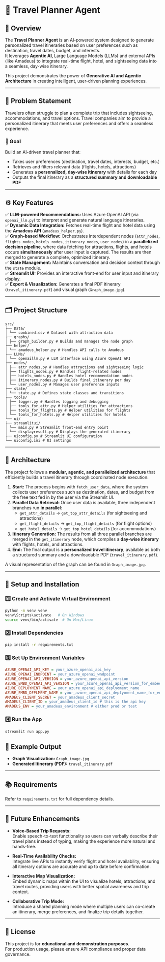 # 🧭 Travel Planner Agent

## 📘 Overview
The **Travel Planner Agent** is an AI-powered system designed to generate personalized travel itineraries based on user preferences such as destination, travel dates, budget, and interests.  
It leverages **Agentic AI**, Large Language Models (LLMs) and external APIs (like Amadeus) to integrate real-time flight, hotel, and sightseeing data into a seamless, day-wise itinerary.

This project demonstrates the power of **Generative AI and Agentic Architecture** in creating intelligent, user-driven planning experiences.

---

## 🧩 Problem Statement
Travelers often struggle to plan a complete trip that includes sightseeing, accommodations, and travel options. Travel companies aim to provide a personalized itinerary that meets user preferences and offers a seamless experience.

### 🎯 Goal
Build an AI-driven travel planner that:
- Takes user preferences (destination, travel dates, interests, budget, etc.)
- Retrieves and filters relevant data (flights, hotels, attractions)
- Generates a **personalized, day-wise itinerary** with details for each day
- Outputs the final itinerary as a **structured summary and downloadable PDF**

---

## ⚙️ Key Features
✅ **LLM-powered Recommendations:** Uses Azure OpenAI API (via `openai_llm.py`) to interpret and generate natural language itineraries.  
✅ **Dynamic Data Integration:** Fetches real-time flight and hotel data using the **Amadeus API** (`amadeus_helper.py`).  
✅ **Graph-based Workflow:** Orchestrates interdependent nodes (`attr_nodes`, `flights_nodes`, `hotels_nodes`, `itinerary_nodes`, `user_nodes`) in a **parallelized decision pipeline**, where data fetching for attractions, flights, and hotels occurs **simultaneously** after user input is captured. The results are then merged to generate a complete, optimized itinerary.  
✅ **State Management:** Maintains conversation and decision context through the `state` module.  
✅ **Streamlit UI:** Provides an interactive front-end for user input and itinerary display.  
✅ **Export & Visualization:** Generates a final PDF itinerary (`travel_itinerary.pdf`) and visual graph (`Graph_image.jpg`).

---

## 🗂️ Project Structure
```
src/
├── Data/
│ └── combined.csv # Dataset with attraction data
├── graphs/
│ ├── graph_builder.py # Builds and manages the node graph
├── helper/
│ └── amadeus_helper.py # Handles API calls to Amadeus
├── LLMs/
│ └── openaillm.py # LLM interface using Azure OpenAI API
├── nodes/
│ ├── attr_nodes.py # Handles attractions and sightseeing logic
│ ├── flights_nodes.py # Handles flight-related nodes
│ ├── hotels_nodes.py # Handles hotel recommendation nodes
│ ├── itinerary_nodes.py # Builds final itinerary per day
│ └── user_nodes.py # Manages user preference inputs
├── state/
│ └── state.py # Defines state classes and transitions
├── tools/
│ ├── logger.py # Handles logging and debugging
│ ├── tools_for_attr.py # Helper utilities for attractions
│ ├── tools_for_flights.py # Helper utilities for flights
│ └── tools_for_hotels.py # Helper utilities for hotels
└── ui/
├── streamlitui/
│ └── main.py # Streamlit front-end entry point
│ └── displayresult.py # Displays the generated itinerary
├── uiconfig.py # Streamlit UI configuration
└── uiconfig.ini # UI settings
```

---

## 🧠 Architecture

The project follows a **modular, agentic, and parallelized architecture** that efficiently builds a travel itinerary through coordinated node execution.

1. **Start:** The process begins with `fetch_user_data`, where the system collects user preferences such as destination, dates, and budget from the free text fed in by the user via the Streamlit UI.  
2. **Parallel Data Retrieval:** Once user data is available, three independent branches run **in parallel**:
   - `get_attr_details` → `get_top_attr_details` (for sightseeing and attractions)  
   - `get_flight_details` → `get_top_flight_details` (for flight options)  
   - `get_hotel_details` → `get_top_hotel_details` (for accommodations)  
3. **Itinerary Generation:** The results from all three parallel branches are merged in the `get_itinerary` node, which compiles a **day-wise itinerary** with flights, hotels, and attractions.  
4. **End:** The final output is a **personalized travel itinerary**, available as both a structured summary and a downloadable PDF (`travel_itinerary.pdf`).

A visual representation of the graph can be found in `Graph_image.jpg`.

---

## 🚀 Setup and Installation

### 1️⃣ Create and Activate Virtual Environment
```bash
python -m venv venv
venv\Scripts\activate   # On Windows
source venv/bin/activate  # On Mac/Linux
```
### 2️⃣ Install Dependencies
```bash
pip install -r requirements.txt
```
### 3️⃣ Set Up Environment Variables
```ini
AZURE_OPENAI_API_KEY = your_azure_openai_api_key
AZURE_OPENAI_ENDPOINT = your_azure_openai_wndpoint
AZURE_OPENAI_API_VERSION = your_azure_openai_api_version
AZURE_EMBD_OPENAI_API_VERSION = your_azure_openai_api_version_for_embeddings
AZURE_DEPLOYMENT_NAME = your_azure_openai_api_deplyoment_name
AZURE_EMBD_DEPLMENT_NAME = your_azure_openai_api_deplyoment_name_for_embeddings
AMADEUS_CLIENT_SECRET = your_amadeus_client_secret
AMADEUS_CLIENT_ID = your_amadeus_client_id # this is the api key
AMADEUS_ENV = your_amadeus_environment # either prod or test
```
### 4️⃣ Run the App
```bash
streamlit run app.py
```
## 🧾 Example Output

- **Graph Visualization:** `Graph_image.jpg`  
- **Generated Itinerary (PDF):** `travel_itinerary.pdf`

---

## 📚 Requirements

Refer to `requirements.txt` for full dependency details.

---

## 🏁 Future Enhancements

- **Voice-Based Trip Requests:**  
  Enable speech-to-text functionality so users can verbally describe their travel plans instead of typing, making the experience more natural and hands-free.

- **Real-Time Availability Checks:**  
  Integrate live APIs to instantly verify flight and hotel availability, ensuring all itinerary options are accurate and up to date before confirmation.

- **Interactive Map Visualization:**  
  Embed dynamic maps within the UI to visualize hotels, attractions, and travel routes, providing users with better spatial awareness and trip context.

- **Collaborative Trip Mode:**  
  Introduce a shared planning mode where multiple users can co-create an itinerary, merge preferences, and finalize trip details together.  

---

## 📜 License

This project is for **educational and demonstration purposes**.  
For production usage, please ensure API compliance and proper data governance.
